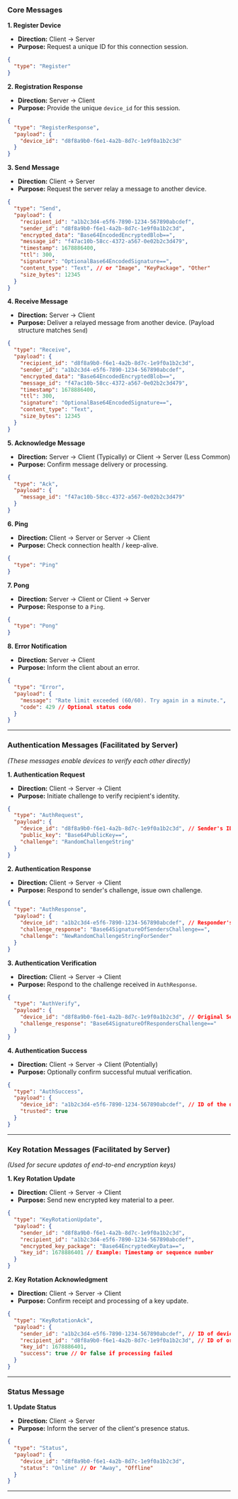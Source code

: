 ### Core Messages

**1. Register Device**

*   **Direction:** Client -> Server
*   **Purpose:** Request a unique ID for this connection session.

```json
{
  "type": "Register"
}
```

**2. Registration Response**

*   **Direction:** Server -> Client
*   **Purpose:** Provide the unique `device_id` for this session.

```json
{
  "type": "RegisterResponse",
  "payload": {
    "device_id": "d8f8a9b0-f6e1-4a2b-8d7c-1e9f0a1b2c3d"
  }
}
```

**3. Send Message**

*   **Direction:** Client -> Server
*   **Purpose:** Request the server relay a message to another device.

```json
{
  "type": "Send",
  "payload": {
    "recipient_id": "a1b2c3d4-e5f6-7890-1234-567890abcdef",
    "sender_id": "d8f8a9b0-f6e1-4a2b-8d7c-1e9f0a1b2c3d",
    "encrypted_data": "Base64EncodedEncryptedBlob==",
    "message_id": "f47ac10b-58cc-4372-a567-0e02b2c3d479",
    "timestamp": 1678886400,
    "ttl": 300,
    "signature": "OptionalBase64EncodedSignature==",
    "content_type": "Text", // or "Image", "KeyPackage", "Other"
    "size_bytes": 12345
  }
}
```

**4. Receive Message**

*   **Direction:** Server -> Client
*   **Purpose:** Deliver a relayed message from another device. (Payload structure matches `Send`)

```json
{
  "type": "Receive",
  "payload": {
    "recipient_id": "d8f8a9b0-f6e1-4a2b-8d7c-1e9f0a1b2c3d",
    "sender_id": "a1b2c3d4-e5f6-7890-1234-567890abcdef",
    "encrypted_data": "Base64EncodedEncryptedBlob==",
    "message_id": "f47ac10b-58cc-4372-a567-0e02b2c3d479",
    "timestamp": 1678886400,
    "ttl": 300,
    "signature": "OptionalBase64EncodedSignature==",
    "content_type": "Text",
    "size_bytes": 12345
  }
}
```

**5. Acknowledge Message**

*   **Direction:** Server -> Client (Typically) or Client -> Server (Less Common)
*   **Purpose:** Confirm message delivery or processing.

```json
{
  "type": "Ack",
  "payload": {
    "message_id": "f47ac10b-58cc-4372-a567-0e02b2c3d479"
  }
}
```

**6. Ping**

*   **Direction:** Client -> Server or Server -> Client
*   **Purpose:** Check connection health / keep-alive.

```json
{
  "type": "Ping"
}
```

**7. Pong**

*   **Direction:** Server -> Client or Client -> Server
*   **Purpose:** Response to a `Ping`.

```json
{
  "type": "Pong"
}
```

**8. Error Notification**

*   **Direction:** Server -> Client
*   **Purpose:** Inform the client about an error.

```json
{
  "type": "Error",
  "payload": {
    "message": "Rate limit exceeded (60/60). Try again in a minute.",
    "code": 429 // Optional status code
  }
}
```

---

### Authentication Messages (Facilitated by Server)

*(These messages enable devices to verify each other directly)*

**1. Authentication Request**

*   **Direction:** Client -> Server -> Client
*   **Purpose:** Initiate challenge to verify recipient's identity.

```json
{
  "type": "AuthRequest",
  "payload": {
    "device_id": "d8f8a9b0-f6e1-4a2b-8d7c-1e9f0a1b2c3d", // Sender's ID
    "public_key": "Base64PublicKey==",
    "challenge": "RandomChallengeString"
  }
}
```

**2. Authentication Response**

*   **Direction:** Client -> Server -> Client
*   **Purpose:** Respond to sender's challenge, issue own challenge.

```json
{
  "type": "AuthResponse",
  "payload": {
    "device_id": "a1b2c3d4-e5f6-7890-1234-567890abcdef", // Responder's ID
    "challenge_response": "Base64SignatureOfSendersChallenge==",
    "challenge": "NewRandomChallengeStringForSender"
  }
}
```

**3. Authentication Verification**

*   **Direction:** Client -> Server -> Client
*   **Purpose:** Respond to the challenge received in `AuthResponse`.

```json
{
  "type": "AuthVerify",
  "payload": {
    "device_id": "d8f8a9b0-f6e1-4a2b-8d7c-1e9f0a1b2c3d", // Original Sender's ID
    "challenge_response": "Base64SignatureOfRespondersChallenge=="
  }
}
```

**4. Authentication Success**

*   **Direction:** Client -> Server -> Client (Potentially)
*   **Purpose:** Optionally confirm successful mutual verification.

```json
{
  "type": "AuthSuccess",
  "payload": {
    "device_id": "a1b2c3d4-e5f6-7890-1234-567890abcdef", // ID of the device being confirmed as trusted
    "trusted": true
  }
}
```

---

### Key Rotation Messages (Facilitated by Server)

*(Used for secure updates of end-to-end encryption keys)*

**1. Key Rotation Update**

*   **Direction:** Client -> Server -> Client
*   **Purpose:** Send new encrypted key material to a peer.

```json
{
  "type": "KeyRotationUpdate",
  "payload": {
    "sender_id": "d8f8a9b0-f6e1-4a2b-8d7c-1e9f0a1b2c3d",
    "recipient_id": "a1b2c3d4-e5f6-7890-1234-567890abcdef",
    "encrypted_key_package": "Base64EncryptedKeyData==",
    "key_id": 1678886401 // Example: Timestamp or sequence number
  }
}
```

**2. Key Rotation Acknowledgment**

*   **Direction:** Client -> Server -> Client
*   **Purpose:** Confirm receipt and processing of a key update.

```json
{
  "type": "KeyRotationAck",
  "payload": {
    "sender_id": "a1b2c3d4-e5f6-7890-1234-567890abcdef", // ID of device sending the Ack
    "recipient_id": "d8f8a9b0-f6e1-4a2b-8d7c-1e9f0a1b2c3d", // ID of original key sender
    "key_id": 1678886401,
    "success": true // Or false if processing failed
  }
}
```

---

### Status Message

**1. Update Status**

*   **Direction:** Client -> Server
*   **Purpose:** Inform the server of the client's presence status.

```json
{
  "type": "Status",
  "payload": {
    "device_id": "d8f8a9b0-f6e1-4a2b-8d7c-1e9f0a1b2c3d",
    "status": "Online" // Or "Away", "Offline"
  }
}
```
---